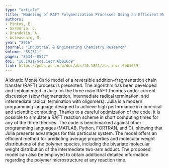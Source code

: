 ```yaml
---
type: "article"
title: "Modeling of RAFT Polymerization Processes Using an Efficient Monte Carlo Algorithm in Julia"
authors:
- Pintos, E.
- Sarmoria, C.
- Brandolin, A.
- Asteasuain, M.
year: "2016"
journal: "Industrial & Engineering Chemistry Research"
volume: "55(31)"
pages: "8534--8547"
doi: "10.1021/acs.iecr.6b01639"
link: https://pubs.acs.org/doi/abs/10.1021/acs.iecr.6b01639
---
```

A kinetic Monte Carlo model of a reversible addition–fragmentation chain transfer (RAFT) process is presented. The algorithm has been developed and implemented in Julia for the three main RAFT theories under current discussion (slow fragmentation, intermediate radical termination, and intermediate radical termination with oligomers). Julia is a modern programming language designed to achieve high performance in numerical and scientific computing. Thanks to a careful optimization of the code, it is possible to simulate a RAFT reaction scheme in short computing times for any of the three theories. The code is benchmarked against other programming languages (MATLAB, Python, FORTRAN, and C), showing that Julia presents advantages for this particular system. The model offers an efficient method for predicting average properties and molecular weight distributions of the polymer species, including the bivariate molecular weight distribution of the intermediate two-arm adduct. The proposed model can also be employed to obtain additional detailed information regarding the polymer microstructure at any reaction time.
